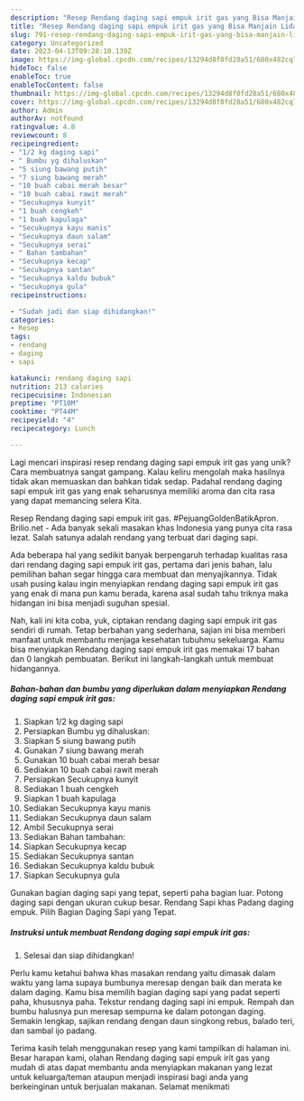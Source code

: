 ```yaml
---
description: "Resep Rendang daging sapi empuk irit gas yang Bisa Manjain Lidah"
title: "Resep Rendang daging sapi empuk irit gas yang Bisa Manjain Lidah"
slug: 791-resep-rendang-daging-sapi-empuk-irit-gas-yang-bisa-manjain-lidah
category: Uncategorized
date: 2023-04-13T09:28:10.139Z
image: https://img-global.cpcdn.com/recipes/13294d8f0fd28a51/680x482cq70/rendang-daging-sapi-empuk-irit-gas-foto-resep-utama.jpg
hideToc: false
enableToc: true
enableTocContent: false
thumbnail: https://img-global.cpcdn.com/recipes/13294d8f0fd28a51/680x482cq70/rendang-daging-sapi-empuk-irit-gas-foto-resep-utama.jpg
cover: https://img-global.cpcdn.com/recipes/13294d8f0fd28a51/680x482cq70/rendang-daging-sapi-empuk-irit-gas-foto-resep-utama.jpg
author: Admin
authorAv: notfound
ratingvalue: 4.8
reviewcount: 8
recipeingredient:
- "1/2 kg daging sapi"
- " Bumbu yg dihaluskan"
- "5 siung bawang putih"
- "7 siung bawang merah"
- "10 buah cabai merah besar"
- "10 buah cabai rawit merah"
- "Secukupnya kunyit"
- "1 buah cengkeh"
- "1 buah kapulaga"
- "Secukupnya kayu manis"
- "Secukupnya daun salam"
- "Secukupnya serai"
- " Bahan tambahan"
- "Secukupnya kecap"
- "Secukupnya santan"
- "Secukupnya kaldu bubuk"
- "Secukupnya gula"
recipeinstructions:

- "Sudah jadi dan siap dihidangkan!"
categories:
- Resep
tags:
- rendang
- daging
- sapi

katakunci: rendang daging sapi 
nutrition: 213 calories
recipecuisine: Indonesian
preptime: "PT10M"
cooktime: "PT44M"
recipeyield: "4"
recipecategory: Lunch

---
```





Lagi mencari inspirasi resep rendang daging sapi empuk irit gas yang unik? Cara membuatnya sangat gampang. Kalau keliru mengolah maka hasilnya tidak akan memuaskan dan bahkan tidak sedap. Padahal rendang daging sapi empuk irit gas yang enak seharusnya memiliki aroma dan cita rasa yang dapat memancing selera Kita.





Resep Rendang daging sapi empuk irit gas. #PejuangGoldenBatikApron. Brilio.net - Ada banyak sekali masakan khas Indonesia yang punya cita rasa lezat. Salah satunya adalah rendang yang terbuat dari daging sapi.

Ada beberapa hal yang sedikit banyak berpengaruh terhadap kualitas rasa dari rendang daging sapi empuk irit gas, pertama dari jenis bahan, lalu pemilihan bahan segar hingga cara membuat dan menyajikannya. Tidak usah pusing kalau ingin menyiapkan rendang daging sapi empuk irit gas yang enak di mana pun kamu berada, karena asal sudah tahu triknya maka hidangan ini bisa menjadi suguhan spesial.






Nah, kali ini kita coba, yuk, ciptakan rendang daging sapi empuk irit gas sendiri di rumah. Tetap berbahan yang sederhana, sajian ini bisa memberi manfaat untuk membantu menjaga kesehatan tubuhmu sekeluarga. Kamu bisa menyiapkan Rendang daging sapi empuk irit gas memakai 17 bahan dan 0 langkah pembuatan. Berikut ini langkah-langkah untuk membuat hidangannya.

<!--inarticleads1-->

##### Bahan-bahan dan bumbu yang diperlukan dalam menyiapkan Rendang daging sapi empuk irit gas:

1. Siapkan 1/2 kg daging sapi
1. Persiapkan  Bumbu yg dihaluskan:
1. Siapkan 5 siung bawang putih
1. Gunakan 7 siung bawang merah
1. Gunakan 10 buah cabai merah besar
1. Sediakan 10 buah cabai rawit merah
1. Persiapkan Secukupnya kunyit
1. Sediakan 1 buah cengkeh
1. Siapkan 1 buah kapulaga
1. Sediakan Secukupnya kayu manis
1. Sediakan Secukupnya daun salam
1. Ambil Secukupnya serai
1. Sediakan  Bahan tambahan:
1. Siapkan Secukupnya kecap
1. Sediakan Secukupnya santan
1. Sediakan Secukupnya kaldu bubuk
1. Siapkan Secukupnya gula


Gunakan bagian daging sapi yang tepat, seperti paha bagian luar. Potong daging sapi dengan ukuran cukup besar. Rendang Sapi khas Padang daging empuk. Pilih Bagian Daging Sapi yang Tepat. 

<!--inarticleads2-->

##### Instruksi untuk membuat Rendang daging sapi empuk irit gas:


1. Selesai dan siap dihidangkan!

Perlu kamu ketahui bahwa khas masakan rendang yaitu dimasak dalam waktu yang lama supaya bumbunya meresap dengan baik dan merata ke dalam daging. Kamu bisa memilih bagian daging sapi yang padat seperti paha, khususnya paha. Tekstur rendang daging sapi ini empuk. Rempah dan bumbu halusnya pun meresap sempurna ke dalam potongan daging. Semakin lengkap, sajikan rendang dengan daun singkong rebus, balado teri, dan sambal ijo padang. 

Terima kasih telah menggunakan resep yang kami tampilkan di halaman ini. Besar harapan kami, olahan Rendang daging sapi empuk irit gas yang mudah di atas dapat membantu anda menyiapkan makanan yang lezat untuk keluarga/teman ataupun menjadi inspirasi bagi anda yang berkeinginan untuk berjualan makanan. Selamat menikmati
